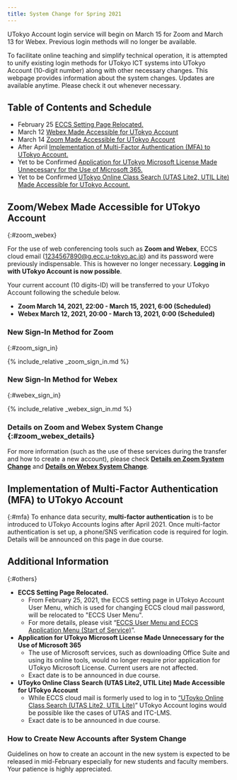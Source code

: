 ```yaml
---
title: System Change for Spring 2021 
---
```


<div class="important-box">UTokyo Account login service will begin on March 15 for Zoom and March 13 for Webex. Previous login methods will no longer be available.</div>

To facilitate online teaching and simplify technical operation, it is attempted to unify existing  login methods for UTokyo ICT systems into UTokyo Account (10-digit number) along with other necessary changes.
This webpage provides information about the system changes. Updates are available anytime. Please check it out whenever necessary.

## Table of Contents and Schedule

- February 25 [ECCS Setting Page Relocated.](#eccs)
- March 12 [Webex Made Accessible for UTokyo Account](#zoom_webex)
- March 14 [Zoom Made Accessible for UTokyo Account](#zoom_webex)
- After April [Implementation of Multi-Factor Authentication (MFA) to UTokyo Account.](#mfa)
- Yet to be Confirmed [ Application for UTokyo Microsoft License Made Unnecessary for the Use of Microsoft 365.](#microsoft)
- Yet to be Confirmed [UTokyo Online Class Search (UTAS Lite2, UTIL Lite) Made Accessible for UTokyo Account.](#lite)

## Zoom/Webex Made Accessible for UTokyo Account
{:#zoom_webex}

For the use of web conferencing tools such as **Zoom and Webex**, ECCS cloud email (1234567890@g.ecc.u-tokyo.ac.jp) and its password were previously indispensable. This is however no longer necessary. **Logging in with UTokyo Account is now possible**.

Your current account (10 digits-ID) will be transferred to your UTokyo Account following the schedule below.

- **Zoom March 14, 2021, 22:00 - March 15, 2021, 6:00 (Scheduled)**
- **Webex March 12, 2021, 20:00 - March 13, 2021, 0:00 (Scheduled)**

### New Sign-In Method for Zoom
{:#zoom_sign_in}

{% include_relative _zoom_sign_in.md %}

### New Sign-In Method for Webex
{:#webex_sign_in}

{% include_relative _webex_sign_in.md %}

### Details on Zoom and Webex System Change {:#zoom_webex_details}

For more information (such as the use of these services during the transfer and how to create a new account), please check **[Details on Zoom System Change](zoom)** and **[Details on Webex System Change](webex)**.


## Implementation of Multi-Factor Authentication (MFA) to UTokyo Account
{:#mfa}
To enhance data security, **multi-factor authentication** is to be introduced to UTokyo Accounts logins after April 2021. Once multi-factor authentication is set up,  a phone/SNS verification code is required for login. Details will be announced on this page in due course.

## Additional Information
{:#others}
- <span id="eccs">**ECCS Setting Page Relocated.**</span>
    - From February 25, 2021, the ECCS setting page in UTokyo Account User Menu, which is used for changing ECCS cloud mail password, will be relocated to "ECCS User Menu".
    - For more details, please visit “[ECCS User Menu and ECCS Application Menu (Start of Service)](https://www.ecc.u-tokyo.ac.jp/en/announcement/2021/02/15_3260.html)”.
- <span id="microsoft">**Application for UTokyo Microsoft License Made Unnecessary for the Use of Microsoft 365**</span>
    - The use of Microsoft services, such as downloading Office Suite and using its online tools, would no longer require prior application for UTokyo Microsoft License. Current users are not affected.
    - Exact date is to be announced in due course.
- <span id="lite">**UToyko Online Class Search (UTAS Lite2, UTIL Lite) Made Accessible for UTokyo Account**</span>
    - While ECCS cloud mail is formerly used to log in to [“UToyko Online Class Search (UTAS Lite2, UTIL Lite)](https://utelecon-directory.adm.u-tokyo.ac.jp/en/)” UTokyo Account logins would be possible like the cases of UTAS and ITC-LMS.
    - Exact date is to be announced in due course.  
    
### How to Create New Accounts after System Change
Guidelines on how to create an account in the new system is expected to be released in mid-February especially for new students and faculty members. Your patience is highly appreciated.
